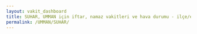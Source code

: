 ```yaml
---
layout: vakit_dashboard
title: SUHAR, UMMAN için iftar, namaz vakitleri ve hava durumu - ilçe/eyalet seç
permalink: /UMMAN/SUHAR/
---
```


<script type="text/javascript">
  var GLOBAL_COUNTRY = 'UMMAN';
  var GLOBAL_CITY = 'SUHAR';
  var GLOBAL_STATE = '';
  var lat = 72;
  var lon = 21;
</script>

